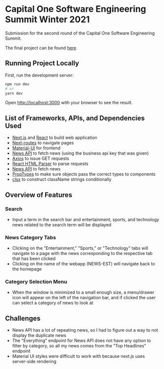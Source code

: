 # Capital One Software Engineering Summit Winter 2021
Submission for the second round of the Capital One Software Engineering Summit.

The final project can be found [here](https://mirandaliu-capital-one.herokuapp.com/)

## Running Project Locally

First, run the development server:

```bash
npm run dev
# or
yarn dev
```

Open [http://localhost:3000](http://localhost:3000) with your browser to see the result.

## List of Frameworks, APIs, and Dependencies Used
* [Next.js](https://nextjs.org/) and [React](https://reactjs.org/) to build web application
* [Next-routes](https://www.npmjs.com/package/next-routes) to navigate pages
* [Material-UI](https://material-ui.com/) for frontend
* [News API](https://newsapi.org/) to fetch news (using the business api key that was given)
* [Axios](https://github.com/axios/axios) to issue GET requests
* [React HTML Parser](https://www.npmjs.com/package/react-html-parser) to parse requests
* [News API](https://newsapi.org/) to fetch news
* [PropTypes](https://www.npmjs.com/package/prop-types) to make sure objects pass the correct types to components
* [clsx](https://www.npmjs.com/package/clsx) to construct className strings conditionally

## Overview of Features

### Search
* Input a term in the search bar and entertainment, sports, and technology news related to the search term will be displayed

### News Category Tabs
* Clicking on the "Entertainment," "Sports," or "Technology" tabs will navigate to a page with the news corresponding to the respective tab that has been clicked
* Clicking on the name of the webapp (NEWS-EST) will navigate back to the homepage

### Category Selection Menu
* When the window is minimized to a small enough size, a menu/drawer icon will appear on the left of the navigation bar, and if clicked the user can select a category of news to look at

## Challenges
* News API has a lot of repeating news, so I had to figure out a way to not display the duplicate news
* The "Everything" endpoint for News API does not have any option to filter by category, so all my news comes from the "Top Headlines" endpoint
* Material UI styles were difficult to work with because next.js uses server-side rendering

